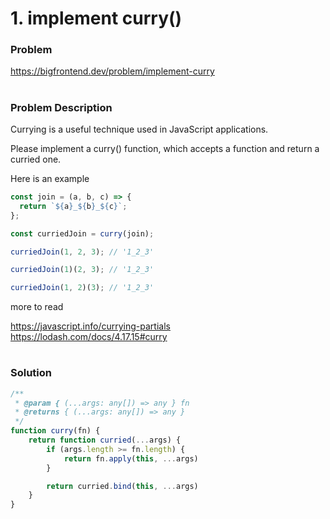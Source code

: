 # 1. implement curry()

### Problem

https://bigfrontend.dev/problem/implement-curry

#

### Problem Description

Currying is a useful technique used in JavaScript applications.

Please implement a curry() function, which accepts a function and return a curried one.

Here is an example

```js
const join = (a, b, c) => {
  return `${a}_${b}_${c}`;
};

const curriedJoin = curry(join);

curriedJoin(1, 2, 3); // '1_2_3'

curriedJoin(1)(2, 3); // '1_2_3'

curriedJoin(1, 2)(3); // '1_2_3'
```

more to read

https://javascript.info/currying-partials
https://lodash.com/docs/4.17.15#curry

#

### Solution

```js
/**
 * @param { (...args: any[]) => any } fn
 * @returns { (...args: any[]) => any }
 */
function curry(fn) {
    return function curried(...args) {
        if (args.length >= fn.length) {
            return fn.apply(this, ...args)
        }

        return curried.bind(this, ...args)
    }
}
```
